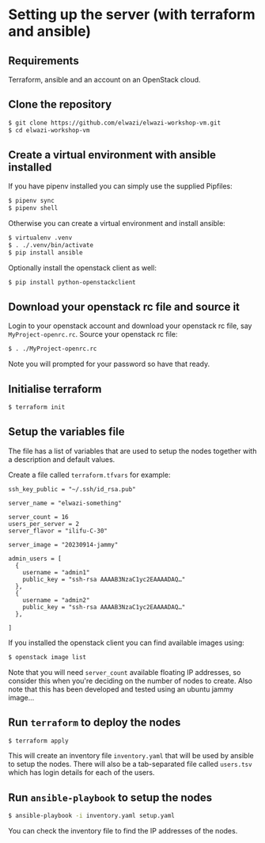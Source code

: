 # Setting up the server (with terraform and ansible)

## Requirements

Terraform, ansible and an account on an OpenStack cloud.

## Clone the repository

```bash
$ git clone https://github.com/elwazi/elwazi-workshop-vm.git
$ cd elwazi-workshop-vm
````

## Create a virtual environment with ansible installed
If you have pipenv installed you can simply use the supplied Pipfiles:
```bash
$ pipenv sync
$ pipenv shell
```

Otherwise you can create a virtual environment and install ansible:
```bash
$ virtualenv .venv
$ . ./.venv/bin/activate
$ pip install ansible
```

Optionally install the openstack client as well:
```bash
$ pip install python-openstackclient
```

## Download your openstack rc file and source it
Login to your openstack account and download your openstack rc file, say `MyProject-openrc.rc`.
Source your openstack rc file:
```bash
$ . ./MyProject-openrc.rc
````
Note you will prompted for your password so have that ready.

## Initialise terraform

```bash
$ terraform init
```

## Setup the variables file

The file has a list of variables that are used to setup the nodes together with a description
and default values.

Create a file called `terraform.tfvars` for example:

```hcl terraform.tfvars
ssh_key_public = "~/.ssh/id_rsa.pub"

server_name = "elwazi-something"

server_count = 16
users_per_server = 2
server_flavor = "ilifu-C-30"

server_image = "20230914-jammy"

admin_users = [
  {
    username = "admin1"
    public_key = "ssh-rsa AAAAB3NzaC1yc2EAAAADAQ…"
  },
  {
    username = "admin2"
    public_key = "ssh-rsa AAAAB3NzaC1yc2EAAAADAQ…"
  },
  
]
```
If you installed the openstack client you can find available images using:
```bash
$ openstack image list
```
Note that you will need `server_count` available floating IP addresses, so consider this when
you're deciding on the number of nodes to create. Also note that this has been developed and tested
using an ubuntu jammy image…

## Run `terraform` to deploy the nodes
```bash
$ terraform apply
```
This will create an inventory file `inventory.yaml` that will be used by ansible to setup the nodes.
There will also be a tab-separated file called `users.tsv` which has login details for each of the users.

## Run `ansible-playbook` to setup the nodes
```bash
$ ansible-playbook -i inventory.yaml setup.yaml
```
You can check the inventory file to find the IP addresses of the nodes.
